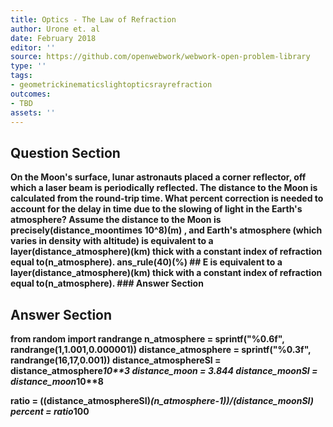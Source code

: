 ```yaml
---
title: Optics - The Law of Refraction
author: Urone et. al
date: February 2018
editor: ''
source: https://github.com/openwebwork/webwork-open-problem-library
type: ''
tags:
- geometrickinematicslightopticsrayrefraction
outcomes:
- TBD
assets: ''
---
```


## Question Section 

<b>
On the Moon's surface, lunar astronauts placed a corner reflector, off which a laser beam is periodically reflected. The distance to the Moon is calculated from the round-trip time. What percent correction is needed to account for the delay in time due to the slowing of light in the Earth's atmosphere? Assume the distance to the Moon is precisely(distance_moontimes 10^8)(m) , and Earth's atmosphere (which varies in density with altitude) is equivalent to a layer(distance_atmosphere)(km) thick with a constant index of refraction equal to(n_atmosphere).
ans_rule(40)(%)
## E
is equivalent to a layer(distance_atmosphere)(km) thick with a constant index of refraction equal to(n_atmosphere).
### Answer Section


## Answer Section

from random import randrange
n_atmosphere = sprintf("%0.6f", randrange(1,1.001,0.000001))
distance_atmosphere = sprintf("%0.3f", randrange(16,17,0.001))
distance_atmosphereSI = distance_atmosphere*10**3
distance_moon = 3.844
distance_moonSI = distance_moon*10**8

ratio = ((distance_atmosphereSI)*(n_atmosphere-1))/(distance_moonSI)
percent = ratio*100